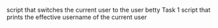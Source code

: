script that switches the current user to the user betty 
Task 1 script that prints the effective username of the current user 
